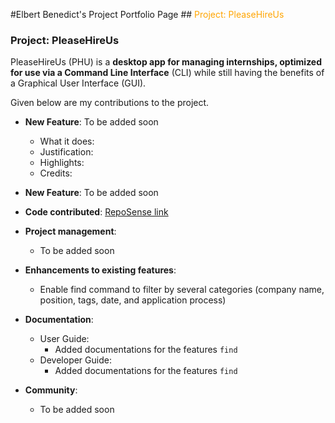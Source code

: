 #Elbert Benedict's Project Portfolio Page
##<span style="color:orange"> Project: PleaseHireUs </span>

### Project: PleaseHireUs

PleaseHireUs (PHU) is a **desktop app for managing internships, optimized for use via a Command Line Interface** (CLI) while still having the benefits of a Graphical User Interface (GUI).

Given below are my contributions to the project.

* **New Feature**: To be added soon
    * What it does:
    * Justification:
    * Highlights:
    * Credits:

* **New Feature**: To be added soon

* **Code contributed**: [RepoSense link](https://nus-cs2103-ay2223s1.github.io/tp-dashboard/?search=Elben85&breakdown=true&sort=groupTitle&sortWithin=title&since=2022-09-16&timeframe=commit&mergegroup=&groupSelect=groupByRepos&checkedFileTypes=docs~functional-code~test-code~other)

* **Project management**:
    * To be added soon

* **Enhancements to existing features**:
    * Enable find command to filter by several categories (company name, position, tags, date, and application process)

* **Documentation**:
    * User Guide:
        * Added documentations for the features `find`
    * Developer Guide:
        * Added documentations for the features `find`

* **Community**:
    * To be added soon

